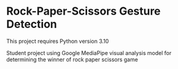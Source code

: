 # Rock-Paper-Scissors Gesture Detection

This project requires Python version 3.10

Student project using Google MediaPipe visual analysis model for determining the winner of rock paper scissors game
